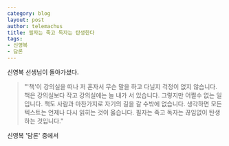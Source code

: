 ```yaml
--- 
category: blog
layout: post
author: telemachus
title: 필자는 죽고 독자는 탄생한다
tags: 
- 신영복
- 담론
--- 
```


신영복 선생님이 돌아가셨다. 

> "'책'이 강의실을 떠나 저 혼자서 무슨 말을 하고 다닐지 걱정이 없지 않습니다. 책은 강의실보다 작고 강의실에는 늘 내가 서 있습니다. 그렇지만 어쩔수 없는 일입니다. 책도 사람과 마찬가지로 자기의 길을 갈 수밖에 없습니다. 생각하면 모든 텍스트는 언제나 다시 읽히는 것이 옳습니다. 필자는 죽고 독자는 끊임없이 탄생하는 것입니다."

신영복 '담론' 중에서
